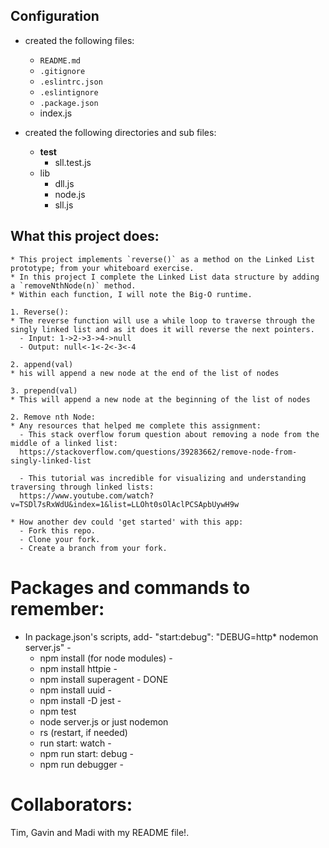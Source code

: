 ## Configuration  
* created the following files:  
  * `README.md`  
  * `.gitignore`  
  * `.eslintrc.json`  
  * `.eslintignore`  
  * `.package.json`  
  * index.js  

* created the following directories and sub files:  
  * __test__  
    * sll.test.js  
  * lib  
    * dll.js  
    * node.js  
    * sll.js  

## What this project does:      
    * This project implements `reverse()` as a method on the Linked List prototype; from your whiteboard exercise.  
    * In this project I complete the Linked List data structure by adding a `removeNthNode(n)` method.  
    * Within each function, I will note the Big-O runtime.  

    1. Reverse():  
    * The reverse function will use a while loop to traverse through the singly linked list and as it does it will reverse the next pointers.  
      - Input: 1->2->3->4->null  
      - Output: null<-1<-2<-3<-4  

    2. append(val)  
    * his will append a new node at the end of the list of nodes  

    3. prepend(val)  
    * This will append a new node at the beginning of the list of nodes

    2. Remove nth Node:  
    * Any resources that helped me complete this assignment:  
      - This stack overflow forum question about removing a node from the middle of a linked list:  
      https://stackoverflow.com/questions/39283662/remove-node-from-singly-linked-list

      - This tutorial was incredible for visualizing and understanding traversing through linked lists:  
      https://www.youtube.com/watch?v=TSDl7sRxWdU&index=1&list=LLOht0sOlAclPCSApbUywH9w  

    * How another dev could 'get started' with this app:  
      - Fork this repo.  
      - Clone your fork.  
      - Create a branch from your fork.  


# Packages and commands to remember:
  - In package.json's scripts, add- "start:debug": "DEBUG=http* nodemon server.js" -  
    - npm install (for node modules) -  
    - npm install httpie -  
    - npm install superagent - DONE  
    - npm install uuid -  
    - npm install -D jest -  
    - npm test  
    - node server.js or just nodemon  
    - rs (restart, if needed)  
    - run start: watch -  
    - npm run start: debug -  
    - npm run debugger -  

# Collaborators:
Tim, Gavin and Madi with my README file!.  
